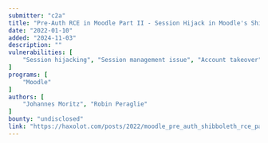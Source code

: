 ```yaml
---
submitter: "c2a"
title: "Pre-Auth RCE in Moodle Part II - Session Hijack in Moodle's Shibboleth"
date: "2022-01-10"
added: "2024-11-03"
description: ""
vulnerabilities: [
    "Session hijacking", "Session management issue", "Account takeover", "RCE"
]
programs: [
    "Moodle"
]
authors: [
    "Johannes Moritz", "Robin Peraglie"
]
bounty: "undisclosed"
link: "https://haxolot.com/posts/2022/moodle_pre_auth_shibboleth_rce_part2/"
---
```




